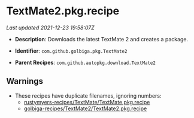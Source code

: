 # TextMate2.pkg.recipe

_Last updated 2021-12-23 19:58:07Z_

- **Description**: Downloads the latest TextMate 2 and creates a package.

- **Identifier**: `com.github.golbiga.pkg.TextMate2`

- **Parent Recipes**: `com.github.autopkg.download.TextMate2`

## Warnings

- These recipes have duplicate filenames, ignoring numbers:
    - [rustymyers-recipes/TextMate/TextMate.pkg.recipe](/autopkg-dupe-tracker/rustymyers-recipes/TextMate/TextMate.pkg.recipe)
    - [golbiga-recipes/TextMate2/TextMate2.pkg.recipe](/autopkg-dupe-tracker/golbiga-recipes/TextMate2/TextMate2.pkg.recipe)